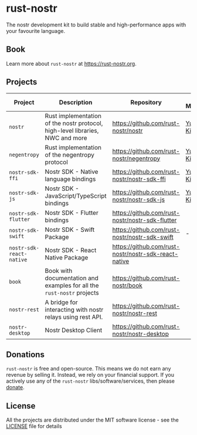 # rust-nostr

The nostr development kit to build stable and high-performance apps with your favourite language.

## Book

Learn more about `rust-nostr` at <https://rust-nostr.org>.

## Projects

<!-- TODO: add lead maintainer column -->

| Project                  | Description                                                                   | Repository                                           | Lead Maintainer  |
|--------------------------|-------------------------------------------------------------------------------|------------------------------------------------------|------------------|
| `nostr`                  | Rust implementation of the nostr protocol, high-level libraries, NWC and more | https://github.com/rust-nostr/nostr                  | [Yuki Kishimoto] |
| `negentropy`             | Rust implementation of the negentropy protocol                                | https://github.com/rust-nostr/negentropy             | [Yuki Kishimoto] |
| `nostr-sdk-ffi`          | Nostr SDK - Native language bindings                                          | https://github.com/rust-nostr/nostr-sdk-ffi          | [Yuki Kishimoto] |
| `nostr-sdk-js`           | Nostr SDK - JavaScript/TypeScript bindings                                    | https://github.com/rust-nostr/nostr-sdk-js           | [Yuki Kishimoto] |
| `nostr-sdk-flutter`      | Nostr SDK - Flutter bindings                                                  | https://github.com/rust-nostr/nostr-sdk-flutter      |                  |
| `nostr-sdk-swift`        | Nostr SDK - Swift Package                                                     | https://github.com/rust-nostr/nostr-sdk-swift        | -                |
| `nostr-sdk-react-native` | Nostr SDK - React Native Package                                              | https://github.com/rust-nostr/nostr-sdk-react-native |                  |
| `book`                   | Book with documentation and examples for all the `rust-nostr` projects        | https://github.com/rust-nostr/book                   |                  |
| `nostr-rest`             | A bridge for interacting with nostr relays using rest API.                    | https://github.com/rust-nostr/nostr-rest             |                  |
| `nostr-desktop`          | Nostr Desktop Client                                                          | https://github.com/rust-nostr/nostr-desktop          |                  |

[Yuki Kishimoto]: <https://yukikishimoto.com>

## Donations

`rust-nostr` is free and open-source. This means we do not earn any revenue by selling it. Instead, we rely on your financial support. If you actively use any of the `rust-nostr` libs/software/services, then please [donate](https://rust-nostr.org/donate).

## License

All the projects are distributed under the MIT software license - see the [LICENSE](https://rust-nostr.org/license) file for details
